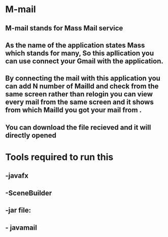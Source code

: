 # M-mail
## M-mail stands for Mass Mail service
## As the name of the application states Mass  which stands for many, So this apllication you can use  connect your Gmail with the application.
## By connecting the mail with this application  you  can add N number of MailId and check from the same screen rather than relogin you can view every mail from the same screen and it shows from  which MailId you got your mail from .
## You can download the file recieved and it will directly opened 


# Tools required to run this
## -javafx
## -SceneBuilder
## -jar file:
##   - javamail
